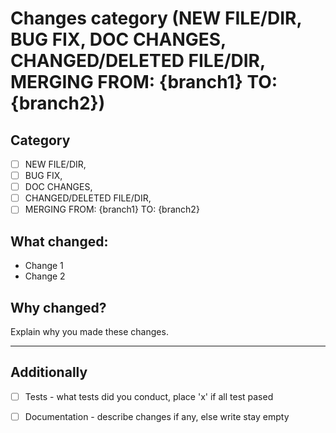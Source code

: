 # Changes category (NEW FILE/DIR, BUG FIX, DOC CHANGES, CHANGED/DELETED FILE/DIR, MERGING FROM: {branch1} TO: {branch2})

## Category
- [ ] NEW FILE/DIR, 
- [ ] BUG FIX, 
- [ ] DOC CHANGES, 
- [ ] CHANGED/DELETED FILE/DIR, 
- [ ] MERGING FROM: {branch1} TO: {branch2}

## What changed:
- Change 1
- Change 2

## Why changed?
Explain why you made these changes.

---

## Additionally
- [ ] Tests - what tests did you conduct, place 'x' if all test pased
- [ ] Documentation - describe changes if any, else write stay empty



